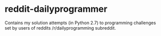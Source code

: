 # reddit-dailyprogrammer
Contains my solution attempts (in Python 2.7) to programming challenges set by users of reddits /r/dailyprogramming subreddit. 
